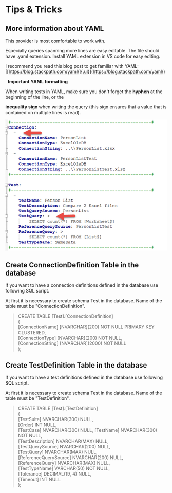 # Tips & Tricks

## More information about YAML

This provider is most comfortable to work with.

Especially queries spanning more lines are easy editable. The file
should have .yaml extension. Install YAML extension in VS code for easy
editing.

I recommend you read this blog post to get familiar with YAML:
[[https://blog.stackpath.com/yaml/]{.ul}](https://blog.stackpath.com/yaml/)

 
**Important YAML formatting**

When writing tests in YAML, make sure you don\'t forget the **hyphen**
at the beginning of the line, or the

**inequality sign** when writing the query (this sign ensures that a
value that is contained on multiple lines is read).

![Yaml](Images/media/image40.png)

## Create ConnectionDefinition Table in the database

If you want to have a connection definitions defined in the database use
following SQL script.

At first it is necessary to create schema Test in the database. Name of
the table must be \"ConnectionDefinition\".

> CREATE TABLE \[Test\].\[ConnectionDefinition\]  
> (  
> \[ConnectionName\] \[NVARCHAR\](200) NOT NULL PRIMARY KEY CLUSTERED,  
> \[ConnectionType\] \[NVARCHAR\](200) NOT NULL,  
> \[ConnectionString\] \[NVARCHAR\](2000) NOT NULL  
> );  

##  Create TestDefinition Table in the database

If you want to have a test definitions defined in the database use
following SQL script.

At first it is necessary to create schema Test in the database. Name of
the table must be \"TestDefinition\".

> CREATE TABLE \[Test\].\[TestDefinition\]  
> (  
> \[TestSuite\] NVARCHAR(300) NULL,  
> \[Order\] INT NULL,  
> \[TestCase\] NVARCHAR(300) NULL, 
> \[TestName\] NVARCHAR(300) NOT NULL,  
> \[TestDescription\] NVARCHAR(MAX) NULL,  
> \[TestQuerySource\] NVARCHAR(200) NULL,  
> \[TestQuery\] NVARCHAR(MAX) NULL,  
> \[ReferenceQuerySource\] NVARCHAR(200) NULL,  
> \[ReferenceQuery\] NVARCHAR(MAX) NULL,  
> \[TestTypeName\] VARCHAR(50) NOT NULL,  
> \[Tolerance\] DECIMAL(19, 4) NULL,  
> \[Timeout\] INT NULL  
> );